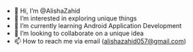 - 👋 Hi, I’m @AlishaZahid
- 👀 I’m interested in exploring unique things
- 🌱 I’m currently learning Android Application Development 
- 💞️ I’m looking to collaborate on a unique idea
- 📫 How to reach me via email (alishazahid057@gmail.com)

<!---
AlishaZahid/AlishaZahid is a ✨ special ✨ repository because its `README.md` (this file) appears on your GitHub profile.
You can click the Preview link to take a look at your changes.
--->
